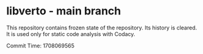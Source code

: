 # libverto - main branch

This repository contains frozen state of the repository.
Its history is cleared. It is used only for static code
analysis with Codacy.

Commit Time: 1708069565